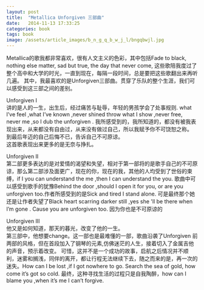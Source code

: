 ```yaml
---
layout: post
title:  "Metallica Unforgiven 三部曲"
date:   2014-11-13 17:33:25
categories: book
tags: book
image: /assets/article_images/b_n_g_q_b_w_j_l/bngqbwjl.jpg
---
```

Metallica的歌我都非常喜欢，很有人文主义的色彩，其中包括Fade to black, nothing else matter, sad but true, the day that never come, 这些歌陪我度过了整个高中和大学的时光，一直到现在，每隔一段时间，总是要把这些歌翻出来再听几遍。
其中，我最喜欢的是Unforgiven三部曲。贯穿了乐队的整个生涯，我们可以感受到这三部之间的差别。


Unforgiven I  
讲的是人的一生，出生后，经过痛苦与耻辱，年轻的男孩学会了处事规则.
what I’ve feel ,what I’ve known ,never shined throw what I show ,never free, never me ,so I dub the unforgiven .
我所感受到的，我所知道的，都没有被我表现出来，从来都没有自由过，从来没有做过自己，所以我赋予你不可饶恕之称。
到最后年迈的自己后悔不已，告诉自己不可原谅。  
这首歌表现出来更多的是无奈与挣扎。


Unforgiven II  
第二部更多表达的是对爱情的渴望和失望，相对于第一部将的是歌手自己的不可原谅，那么第二部涉及面更广，现在的你，现在的我，其他的人均受到了世俗的束缚，if I you can understand the me ,then I can understand the you.
歌曲中可以感受到歌手的犹豫Behind the door ,should I open it for you, or are you unforgiven too.作者所感受到的是Sick and tired I stand alone.
可是最终那个她还是让作者失望了Black heart scarring darker still ,yes she 'll be there when I’m gone .
Cause you are unforgiven too. 
因为你也是不可原谅的


Unforgiven III  
他又是如何知道，那天的暮光，改变了他的一生。  
第三部中，他想要change。这一部也是最难懂的一部，歌曲沿袭了Unforgiven 前两部的风格，但在首段加入了钢琴的元素,仿佛迷茫的人生，接着切入了金属吉他的声音，预示着改变。
可惜，这并不是一个成功的故事，启航之后情况并不顺利，迷雾和搁浅，同伴的离开，都让行程无法继续下去，随之而来的是，再一次的迷失。How can I be lost ,if I got nowhere to go. Search the sea of gold, how come it’s got so cold.
最终，这种寻找生活的过程只是自我陶醉，how can I blame you ,when it’s me I can’t forgive.
